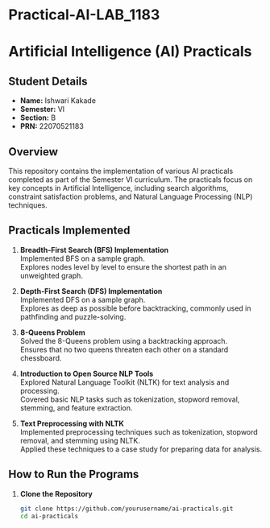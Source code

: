 # Practical-AI-LAB_1183
# Artificial Intelligence (AI) Practicals

## Student Details
- **Name:** Ishwari Kakade 
- **Semester:** VI  
- **Section:** B  
- **PRN:** 22070521183

## Overview
This repository contains the implementation of various AI practicals completed as part of the Semester VI curriculum. The practicals focus on key concepts in Artificial Intelligence, including search algorithms, constraint satisfaction problems, and Natural Language Processing (NLP) techniques.

## Practicals Implemented

1. **Breadth-First Search (BFS) Implementation**  
   Implemented BFS on a sample graph.  
   Explores nodes level by level to ensure the shortest path in an unweighted graph.

2. **Depth-First Search (DFS) Implementation**  
   Implemented DFS on a sample graph.  
   Explores as deep as possible before backtracking, commonly used in pathfinding and puzzle-solving.

3. **8-Queens Problem**  
   Solved the 8-Queens problem using a backtracking approach.  
   Ensures that no two queens threaten each other on a standard chessboard.

4. **Introduction to Open Source NLP Tools**  
   Explored Natural Language Toolkit (NLTK) for text analysis and processing.  
   Covered basic NLP tasks such as tokenization, stopword removal, stemming, and feature extraction.

5. **Text Preprocessing with NLTK**  
   Implemented preprocessing techniques such as tokenization, stopword removal, and stemming using NLTK.  
   Applied these techniques to a case study for preparing data for analysis.

## How to Run the Programs

1. **Clone the Repository**
   ```bash
   git clone https://github.com/yourusername/ai-practicals.git
   cd ai-practicals
